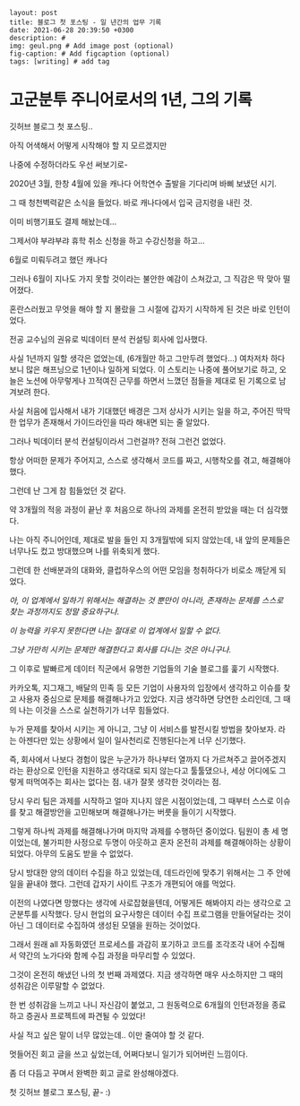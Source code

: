 ```
layout: post
title: 블로그 첫 포스팅 - 일 년간의 업무 기록
date: 2021-06-28 20:39:50 +0300
description: #
img: geul.png # Add image post (optional)
fig-caption: # Add figcaption (optional)
tags: [writing] # add tag

```

# 고군분투 주니어로서의 1년, 그의 기록

깃허브 블로그 첫 포스팅..

아직 어색해서 어떻게 시작해야 할 지 모르겠지만

나중에 수정하더라도 우선 써보기로-



  2020년 3월, 한창 4월에 있을 캐나다 어학연수 출발을 기다리며 바삐 보냈던 시기.

그 때 청천벽력같은 소식을 들었다. 바로 캐나다에서 입국 금지령을 내린 것.

이미 비행기표도 결제 해놨는데...

그제서야 부랴부랴 휴학 취소 신청을 하고 수강신청을 하고...

6월로 미뤄두려고 했던 캐나다

그러나 6월이 지나도 가지 못할 것이라는 불안한 예감이 스쳐갔고, 그 직감은 딱 맞아 떨어졌다.

혼란스러웠고 무엇을 해야 할 지 몰랐을 그 시절에 갑자기 시작하게 된 것은 바로 인턴이었다.

전공 교수님의 권유로 빅데이터 분석 컨설팅 회사에 입사했다.



사실 1년까지 일할 생각은 없었는데, (6개월만 하고 그만두려 했었다...) 여차저차 하다보니 많은 해프닝으로 1년이나 일하게 되었다. 이 스토리는 나중에 풀어보기로 하고, 오늘은 노션에 아무렇게나 끄적여진 근무를 하면서 느꼈던 점들을 제대로 된 기록으로 남겨보려 한다.



  사실 처음에 입사해서 내가 기대했던 배경은 그저 상사가 시키는 일을 하고, 주어진 딱딱한 업무가 존재해서 가이드라인을 따라 해내면 되는 줄 알았다.

그러나 빅데이터 분석 컨설팅이라서 그런걸까? 전혀 그런건 없었다.

항상 어떠한 문제가 주어지고, 스스로 생각해서 코드를 짜고, 시행착오를 겪고, 해결해야 했다.

그런데 난 그게 참 힘들었던 것 같다.

약 3개월의 적응 과정이 끝난 후 처음으로 하나의 과제를 온전히 받았을 때는 더 심각했다.

나는 아직 주니어인데, 제대로 발을 들인 지 3개월밖에 되지 않았는데, 내 앞의 문제들은 너무나도 컸고 방대했으며 나를 위축되게 했다.

그런데 한 선배분과의 대화와, 클럽하우스의 어떤 모임을 청취하다가 비로소 깨닫게 되었다.



_아, 이 업계에서 일하기 위해서는 해결하는 것 뿐만이 아니라, 존재하는 문제를 스스로 찾는 과정까지도 정말 중요하구나._

_이 능력을 키우지 못한다면 나는 절대로 이 업계에서 일할 수 없다._

_그냥 가만히 시키는 문제만 해결한다고 회사를 다니는 것은 아니구나._



그 이후로 발빠르게 데이터 직군에서 유명한 기업들의 기술 블로그를 훑기 시작했다.

카카오톡, 지그재그, 배달의 민족 등 모든 기업이 사용자의 입장에서 생각하고 이슈를 찾고 사용자 중심으로 문제를 해결해나가고 있었다. 지금 생각하면 당연한 소리인데, 그 때의 나는 이것을 스스로 실천하기가 너무 힘들었다.

누가 문제를 찾아서 시키는 게 아니고, 그냥 이 서비스를 발전시킬 방법을 찾아보자. 라는 아젠다만 있는 상황에서 일이 일사천리로 진행된다는게 너무 신기했다.

즉, 회사에서 나보다 경험이 많은 누군가가 하나부터 열까지 다 가르쳐주고 끌어주겠지 라는 환상으로 인턴을 지원하고 생각대로 되지 않는다고 툴툴댔으나, 세상 어디에도 그렇게 떠먹여주는 회사는 없다는 점. 내가 잘못 생각한 것이라는 점. 

당시 우리 팀은 과제를 시작하고 얼마 지나지 않은 시점이었는데, 그 때부터 스스로 이슈를 찾고 해결방안을 고민해보며 해결해나가는 버릇을 들이기 시작했다.

그렇게 하나씩 과제를 해결해나가며 마지막 과제를 수행하던 중이었다. 팀원이 총 세 명이었는데, 불가피한 사정으로 두명이 아웃하고 혼자 온전히 과제를 해결해야하는 상황이 되었다. 아무의 도움도 받을 수 없었다.

당시 방대한 양의 데이터 수집을 하고 있었는데, 데드라인에 맞추기 위해서는 그 주 안에 일을 끝내야 했다. 그런데 갑자기 사이트 구조가 개편되어 애를 먹었다.

이전의 나였다면 망했다는 생각에 사로잡혔을텐데, 어떻게든 해봐야지 라는 생각으로 고군분투를 시작했다. 당시 현업의 요구사항은 데이터 수집 프로그램을 만들어달라는 것이 아닌 그 데이터로 수집하여 생성된 모델을 원하는 것이었다. 

 그래서 원래 all 자동화였던 프로세스를 과감히 포기하고 코드를 조각조각 내어 수집해서 약간의 노가다와 함께 수집 과정을 마무리할 수 있었다. 

그것이 온전히 해냈던 나의 첫 번째 과제였다. 지금 생각하면 매우 사소하지만 그 때의 성취감은 이루말할 수 없었다.

한 번 성취감을 느끼고 나니 자신감이 붙었고, 그 원동력으로 6개월의 인턴과정을 종료하고 증권사 프로젝트에 파견될 수 있었다!



사실 적고 싶은 말이 너무 많았는데.. 이만 줄여야 할 것 같다.

멋들어진 회고 글을 쓰고 싶었는데, 어쩌다보니 일기가 되어버린 느낌이다.

좀 더 다듬고 꾸며서 완벽한 회고 글로 완성해야겠다.



첫 깃허브 블로그 포스팅, 끝- :)

